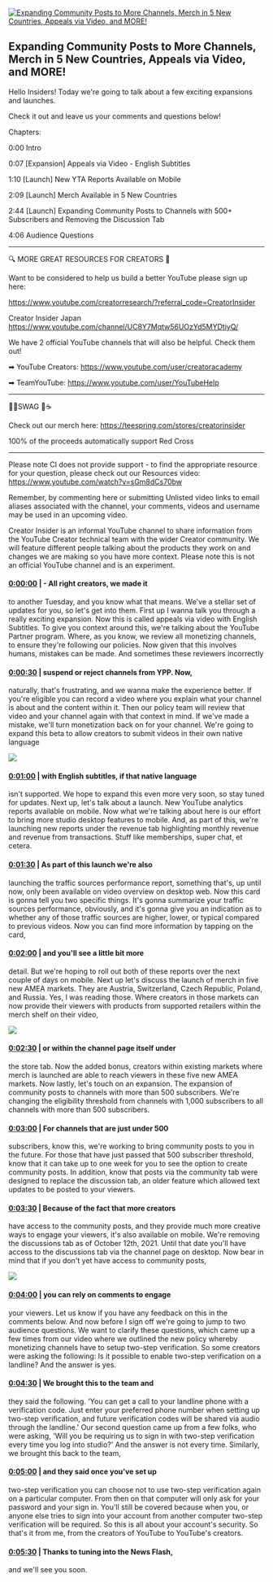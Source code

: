 [![Expanding Community Posts to More Channels, Merch in 5 New Countries, Appeals via Video, and MORE!](https://i.ytimg.com/vi/hcjA7SIXsdM/maxresdefault.jpg)](https://www.youtube.com/watch?v=hcjA7SIXsdM)

## Expanding Community Posts to More Channels, Merch in 5 New Countries, Appeals via Video, and MORE!

Hello Insiders! Today we're going to talk about a few exciting expansions and launches.



Check it out and leave us your comments and questions below!



Chapters:

0:00 Intro

0:07 [Expansion] Appeals via Video - English Subtitles

1:10 [Launch] New YTA Reports Available on Mobile

2:09 [Launch] Merch Available in 5 New Countries

2:44 [Launch] Expanding Community Posts to Channels with 500+ Subscribers and Removing the Discussion Tab

4:06 Audience Questions



-------------------------------------------



🔍 MORE GREAT RESOURCES FOR CREATORS 🔎



Want to be considered to help us build a better YouTube please sign up here: 

https://www.youtube.com/creatorresearch/?referral_code=CreatorInsider



Creator Insider Japan https://www.youtube.com/channel/UC8Y7Mqtw56UOzYd5MYDtiyQ/



We have 2 official YouTube channels that will also be helpful. Check them out! 



➡ YouTube Creators: https://www.youtube.com/user/creatoracademy



➡ TeamYouTube: https://www.youtube.com/user/YouTubeHelp



-------------------------------------------



👕👚SWAG 🎽☕



Check out our merch here: https://teespring.com/stores/creatorinsider



100% of the proceeds automatically support Red Cross



-------------------------------------------

Please note CI does not provide support - to find the appropriate resource for your question, please check out our Resources video: https://www.youtube.com/watch?v=sGm8dCs70bw



Remember, by commenting here or submitting Unlisted video links to email aliases associated with the channel, your comments, videos and username may be used in an upcoming video.



Creator Insider is an informal YouTube channel to share information from the YouTube Creator technical team with the wider Creator community. We will feature different people talking about the products they work on and changes we are making so you have more context. Please note this is not an official YouTube channel and is an experiment.



#### [0:00:00](https://www.youtube.com/watch?v=hcjA7SIXsdM&t=0) |  - All right creators, we made it

to another Tuesday, and you know what that means. We've a stellar set of updates for you, so let's get into them. First up I wanna talk you through a really exciting expansion. Now this is called appeals via video with English Subtitles. To give you context around this, we're talking about the YouTube Partner program. Where, as you know, we review all monetizing channels, to ensure they're following our policies. Now given that this involves humans, mistakes can be made. And sometimes these reviewers incorrectly  

#### [0:00:30](https://www.youtube.com/watch?v=hcjA7SIXsdM&t=30) |  suspend or reject channels from YPP. Now,

naturally, that's frustrating, and we wanna make the experience better. If you're eligible you can record a video where you explain what your channel is about and the content within it. Then our policy team will review that video and your channel again with that context in mind. If we've made a mistake, we'll turn monetization back on for your channel. We're going to expand this beta to allow creators to submit videos in their own native language  

![](https://i.ytimg.com/vi/hcjA7SIXsdM/maxres1.jpg)



#### [0:01:00](https://www.youtube.com/watch?v=hcjA7SIXsdM&t=60) |  with English subtitles, if that native language

isn't supported. We hope to expand this even more very soon, so stay tuned for updates. Next up, let's talk about a launch. New YouTube analytics reports available on mobile. Now what we're talking about here is our effort to bring more studio desktop features to mobile. And, as part of this, we're launching new reports under the revenue tab highlighting monthly revenue and revenue from transactions. Stuff like memberships, super chat, et cetera.  

#### [0:01:30](https://www.youtube.com/watch?v=hcjA7SIXsdM&t=90) |  As part of this launch we're also

launching the traffic sources performance report, something that's, up until now, only been available on video overview on desktop web. Now this card is gonna tell you two specific things. It's gonna summarize your traffic sources performance, obviously, and it's gonna give you an indication as to whether any of those traffic sources are higher, lower, or typical compared to previous videos. Now you can find more information by tapping on the card,  

#### [0:02:00](https://www.youtube.com/watch?v=hcjA7SIXsdM&t=120) |  and you'll see a little bit more

detail. But we're hoping to roll out both of these reports over the next couple of days on mobile. Next up let's discuss the launch of merch in five new AMEA markets. They are Austria, Switzerland, Czech Republic, Poland, and Russia. Yes, I was reading those. Where creators in those markets can now provide their viewers with products from supported retailers within the merch shelf on their video,  

![](https://i.ytimg.com/vi/hcjA7SIXsdM/maxres2.jpg)



#### [0:02:30](https://www.youtube.com/watch?v=hcjA7SIXsdM&t=150) |  or within the channel page itself under

the store tab. Now the added bonus, creators within existing markets where merch is launched are able to reach viewers in these five new AMEA markets. Now lastly, let's touch on an expansion. The expansion of community posts to channels with more than 500 subscribers. We're changing the eligibility threshold from channels with 1,000 subscribers to all channels with more than 500 subscribers.  

#### [0:03:00](https://www.youtube.com/watch?v=hcjA7SIXsdM&t=180) |  For channels that are just under 500

subscribers, know this, we're working to bring community posts to you in the future. For those that have just passed that 500 subscriber threshold, know that it can take up to one week for you to see the option to create community posts. In addition, know that posts via the community tab were designed to replace the discussion tab, an older feature which allowed text updates to be posted to your viewers.  

#### [0:03:30](https://www.youtube.com/watch?v=hcjA7SIXsdM&t=210) |  Because of the fact that more creators

have access to the community posts, and they provide much more creative ways to engage your viewers, it's also available on mobile. We're removing the discussions tab as of October 12th, 2021. Until that date you'll have access to the discussions tab via the channel page on desktop. Now bear in mind that if you don't yet have access to community posts,  

![](https://i.ytimg.com/vi/hcjA7SIXsdM/maxres3.jpg)



#### [0:04:00](https://www.youtube.com/watch?v=hcjA7SIXsdM&t=240) |  you can rely on comments to engage

your viewers. Let us know if you have any feedback on this in the comments below. And now before I sign off we're going to jump to two audience questions. We want to clarify these questions, which came up a few times from our video where we outlined the new policy whereby monetizing channels have to setup two-step verification. So some creators were asking the following: Is it possible to enable two-step verification on a landline? And the answer is yes.  

#### [0:04:30](https://www.youtube.com/watch?v=hcjA7SIXsdM&t=270) |  We brought this to the team and

they said the following. 'You can get a call to your landline phone with a verification code. Just enter your preferred phone number when setting up two-step verification, and future verification codes will be shared via audio through the landline.' Our second question came up from a few folks, who were asking, 'Will you be requiring us to sign in with two-step verification every time you log into studio?' And the answer is not every time. Similarly, we brought this back to the team,  

#### [0:05:00](https://www.youtube.com/watch?v=hcjA7SIXsdM&t=300) |  and they said once you've set up

two-step verification you can choose not to use two-step verification again on a particular computer. From then on that computer will only ask for your password and your sign in. You'll still be covered because when you, or anyone else tries to sign into your account from another computer two-step verification will be required. So this is all about your account's security. So that's it from me, from the creators of YouTube to YouTube's creators.  

#### [0:05:30](https://www.youtube.com/watch?v=hcjA7SIXsdM&t=330) |  Thanks to tuning into the News Flash,

and we'll see you soon.  